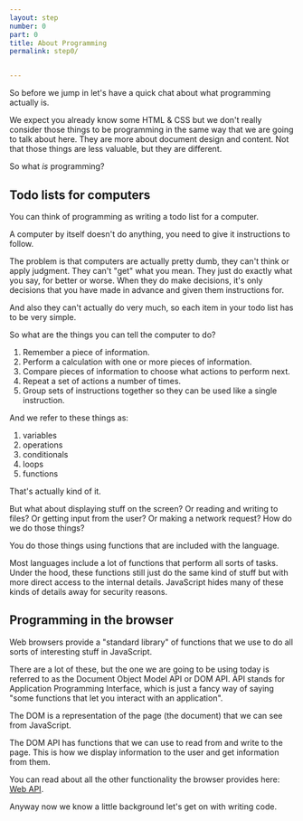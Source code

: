```yaml
---
layout: step
number: 0
part: 0
title: About Programming
permalink: step0/


---
```


So before we jump in let's have a quick chat about what programming actually is.

We expect you already know some HTML & CSS but we don't really consider those things to be programming in the same way that we are going to talk about here.  They are more about document design and content.  Not that those things are less valuable, but they are different.

So what *is* programming?

## Todo lists for computers

You can think of programming as writing a todo list for a computer.  

A computer by itself doesn't do anything, you need to give it instructions to follow.

The problem is that computers are actually pretty dumb, they can't think or apply judgment.  They can't "get" what you mean.  They just do exactly what you say, for better or worse.  When they do make decisions, it's only decisions that you have made in advance and given them instructions for.

And also they can't actually do very much, so each item in your todo list has to be very simple.

So what are the things you can tell the computer to do?

1. Remember a piece of information.
2. Perform a calculation with one or more pieces of information.
3. Compare pieces of information to choose what actions to perform next.
4. Repeat a set of actions a number of times.
5. Group sets of instructions together so they can be used like a single instruction.

And we refer to these things as:

1. variables
2. operations
3. conditionals
4. loops
5. functions

That's actually kind of it.

But what about displaying stuff on the screen?  Or reading and writing to files?  Or getting input from the user?  Or making a network request?  How do we do those things?

You do those things using functions that are included with the language.  

Most languages include a lot of functions that perform all sorts of tasks.  Under the hood, these functions still just do the same kind of stuff but with more direct access to the internal details.  JavaScript hides many of these kinds of details away for security reasons.  

## Programming in the browser

Web browsers provide a "standard library" of functions that we use to do all sorts of interesting stuff in JavaScript.  

There are a lot of these, but the one we are going to be using today is referred to as the Document Object Model API or DOM API. API stands for Application Programming Interface, which is just a fancy way of saying "some functions that let you interact with an application".

The DOM is a representation of the page (the document) that we can see from JavaScript.

The DOM API has functions that we can use to read from and write to the page.  This is how we display information to the user and get information from them.

You can read about all the other functionality the browser provides here: [Web API](https://developer.mozilla.org/en-US/docs/Web/Reference/API).

Anyway now we know a little background let's get on with writing code.
